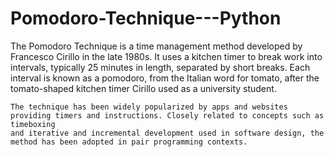 # Pomodoro-Technique---Python

The Pomodoro Technique is a time management method developed by Francesco Cirillo in the late 1980s. It uses a kitchen timer to break work into intervals,
    typically 25 minutes in length, separated by short breaks. Each interval is known as a pomodoro, from the Italian word for tomato, after the 
    tomato-shaped kitchen timer Cirillo used as a university student.

    The technique has been widely popularized by apps and websites providing timers and instructions. Closely related to concepts such as timeboxing
    and iterative and incremental development used in software design, the method has been adopted in pair programming contexts.
